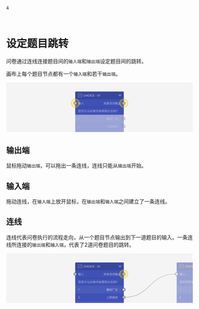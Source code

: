 ```index
4
```
```tag

```
```summary

```
# 设定题目跳转

问卷通过连线连接题目间的`输入端`和`输出端`设定题目间的跳转。

画布上每个题目节点都有一个`输入端`和若干`输出端`。

<img src='./assets/04setSkipLogic/inputport-&-outputport.png'>

## 输出端
鼠标拖动`输出端`，可以拖出一条连线，连线只能从`输出端`开始。

## 输入端
拖动连线，在`输入端`上放开鼠标，在`输出端`和`输入端`之间建立了一条连线。

## 连线
连线代表问卷执行的流程走向，从一个题目节点输出到下一道题目的输入。一条连线所连接的`输出端`和`输入端`，代表了2道问卷题目的跳转。

<img src='./assets/04setSkipLogic/default-output.png'>